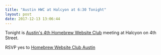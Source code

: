 ```yaml
---
title: "Austin HWC at Halcyon at 6:30 Tonight"
layout: post
date: 2017-12-13 13:06:44
---
```

Tonight is [Austin's 4th Homebrew Website Club](https://indieweb.org/events/2017-12-13-homebrew-website-club#Austin) meeting at Halcyon on 4th Street.

RSVP <span class="p-rsvp">yes</span> to <a href="http://tantek.com/2017/347/e1/homebrew-website-club-austin-yallhands" rel="in-reply-to" class="u-in-reply-to">Homebrew Website Club Austin</a><a class="p-author h-card" href="https://herestomwiththeweather.com/" style="display: none;"><img src="https://avatars2.githubusercontent.com/u/16299?v=3&s=460" class="u-photo" />Tom Brown</a>
